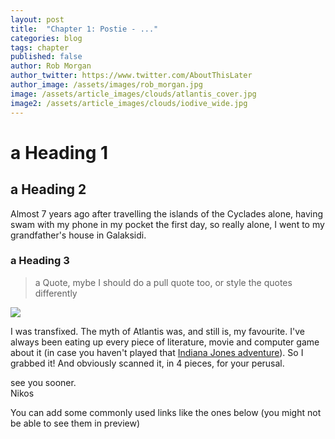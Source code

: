 ```yaml
---
layout: post
title:  "Chapter 1: Postie - ..."
categories: blog
tags: chapter
published: false
author: Rob Morgan
author_twitter: https://www.twitter.com/AboutThisLater
author_image: /assets/images/rob_morgan.jpg
image: /assets/article_images/clouds/atlantis_cover.jpg
image2: /assets/article_images/clouds/iodive_wide.jpg
---
```


# a Heading 1

## a Heading 2

Almost 7 years ago after travelling the islands of the Cyclades alone, having swam with my phone in my pocket the first day, so really alone, I went to my grandfather's house in Galaksidi. 

### a Heading 3

> a Quote, mybe I should do a pull quote too, or style the quotes differently

<a href="{{ page.image | prepend: site.baseurl }}" data-fluidbox>
  <img src="{{ page.image | prepend: site.baseurl }}"/>
</a>

I was transfixed. The myth of Atlantis was, and still is, my favourite. I've always been eating up every piece of literature, movie and computer game about it (in case you haven't played that [Indiana Jones adventure][indiana-jones]). So I grabbed it! And obviously scanned it, in 4 pieces, for your perusal.

see you sooner.<br>Nikos


You can add some commonly used links like the ones below (you might not be able to see them in preview)

[indiana-jones]: https://en.wikipedia.org/wiki/Indiana_Jones_and_the_Fate_of_Atlantis
[atlantis-paper]: https://github.com/
[atlantis-docu]: http://topdocumentaryfilms.com/atlantis-evidence/
[io-dress]:   https://github.com/
[faust2]: https://github.com/